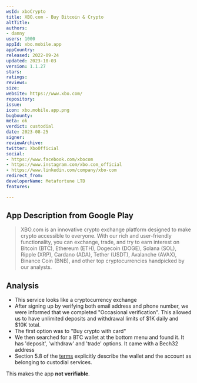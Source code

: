 ```yaml
---
wsId: xboCrypto
title: XBO.com - Buy Bitcoin & Crypto
altTitle: 
authors:
- danny
users: 1000
appId: xbo.mobile.app
appCountry: 
released: 2022-09-24
updated: 2023-10-03
version: 1.1.27
stars: 
ratings: 
reviews: 
size: 
website: https://www.xbo.com/
repository: 
issue: 
icon: xbo.mobile.app.png
bugbounty: 
meta: ok
verdict: custodial
date: 2023-08-25
signer: 
reviewArchive: 
twitter: XboOfficial
social:
- https://www.facebook.com/xbocom
- https://www.instagram.com/xbo.com_official
- https://www.linkedin.com/company/xbo-com
redirect_from: 
developerName: Metafortune LTD
features: 

---
```


## App Description from Google Play

> XBO.com is an innovative crypto exchange platform designed to make crypto accessible to everyone. With our rich and user-friendly functionality, you can exchange, trade, and try to earn interest on Bitcoin (BTC), Ethereum (ETH), Dogecoin (DOGE), Solana (SOL), Ripple (XRP), Cardano (ADA), Tether (USDT), Avalanche (AVAX), Binance Coin (BNB), and other top cryptocurrencies handpicked by our analysts.

## Analysis 

- This service looks like a cryptocurrency exchange
- After signing up by verifying both email address and phone number, we were informed that we completed "Occasional verification". This allowed us to have unlimited deposits and withdrawal limits of $1K daily and $10K total.
- The first option was to "Buy crypto with card"
- We then searched for a BTC wallet at the bottom menu and found it. It has 'deposit', 'withdraw' and 'trade' options. It came with a Bech32 address
- Section 5.8 of the [terms](https://www.xbo.com/Content/files/Terms&Conditions.pdf) explicitly describe the wallet and the account as belonging to custodial services. 

This makes the app **not verifiable**.
